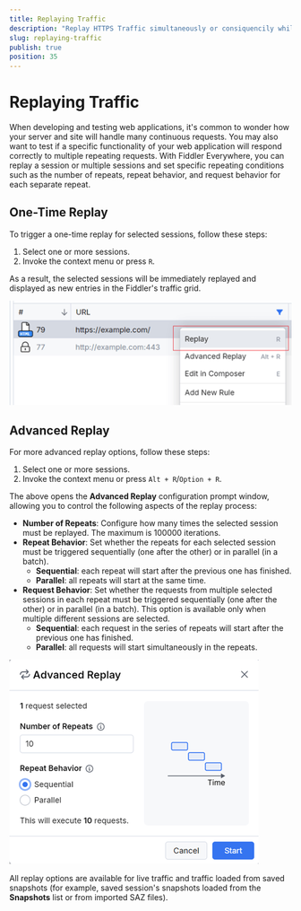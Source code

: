 ```yaml
---
title: Replaying Traffic
description: "Replay HTTPS Traffic simultaneously or consiquencily while using Fiddler Everywhere advanced replay options"
slug: replaying-traffic
publish: true
position: 35
---
```


# Replaying Traffic

When developing and testing web applications, it's common to wonder how your server and site will handle many continuous requests. You may also want to test if a specific functionality of your web application will respond correctly to multiple repeating requests. With Fiddler Everywhere, you can replay a session or multiple sessions and set specific repeating conditions such as the number of repeats, repeat behavior, and request behavior for each separate repeat.

## One-Time Replay

To trigger a one-time replay for selected sessions, follow these steps:

1. Select one or more sessions.
1. Invoke the context menu or press `R`.

As a result, the selected sessions will be immediately replayed and displayed as new entries in the Fiddler's traffic grid.

![One-time replay for sessions](./images//replay-simple.png)

## Advanced Replay

For more advanced replay options, follow these steps:

1. Select one or more sessions.
1. Invoke the context menu or press `Alt + R`/`Option + R`.

The above opens the **Advanced Replay** configuration prompt window, allowing you to control the following aspects of the replay process:

- **Number of Repeats**: Configure how many times the selected session must be replayed. The maximum is 100000 iterations.
- **Repeat Behavior**: Set whether the repeats for each selected session must be triggered sequentially (one after the other) or in parallel (in a batch).
    * **Sequential**: each repeat will start after the previous one has finished. 
    * **Parallel**: all repeats will start at the same time.
- **Request Behavior**: Set whether the requests from multiple selected sessions in each repeat must be triggered sequentially (one after the other) or in parallel (in a batch). This option is available only when multiple different sessions are selected.
    * **Sequential**: each request in the series of repeats will start after the previous one has finished. 
    * **Parallel**: all requests will start simultaneously in the repeats.

![Advanced Replay configuration](./images//replay-advanced.png)

All replay options are available for live traffic and traffic loaded from saved snapshots (for example, saved session's snapshots loaded from the **Snapshots** list or from imported SAZ files).